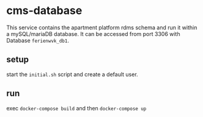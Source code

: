 # cms-database
This service contains the apartment platform rdms schema and run it within a mySQL/mariaDB database.
It can be accessed from port 3306 with Database `ferienwvk_db1`. 
## setup
start the `initial.sh` script and create a default user.
## run
exec `docker-compose build` and then `docker-compose up`
